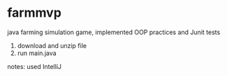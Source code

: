 # farmmvp
java farming simulation game, implemented OOP practices and Junit tests
1. download and unzip file
2. run main.java

notes: used IntelliJ
